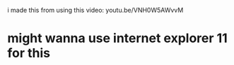 i made this from using this video: youtu.be/VNH0W5AWvvM

# might wanna use internet explorer 11 for this
